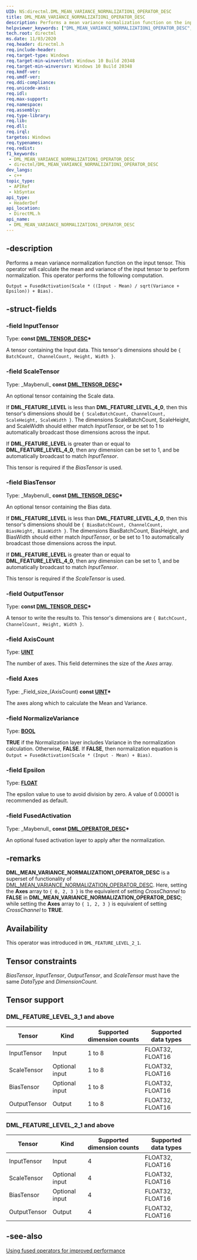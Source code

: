 ```yaml
---
UID: NS:directml.DML_MEAN_VARIANCE_NORMALIZATION1_OPERATOR_DESC
title: DML_MEAN_VARIANCE_NORMALIZATION1_OPERATOR_DESC
description: Performs a mean variance normalization function on the input tensor. This operator will calculate the mean and variance of the input tensor to perform normalization. (DML_MEAN_VARIANCE_NORMALIZATION1_OPERATOR_DESC)
helpviewer_keywords: ["DML_MEAN_VARIANCE_NORMALIZATION1_OPERATOR_DESC","DML_MEAN_VARIANCE_NORMALIZATION1_OPERATOR_DESC structure","direct3d12.dml_mean_variance_normalization1_operator_desc","directml/DML_MEAN_VARIANCE_NORMALIZATION1_OPERATOR_DESC"]
tech.root: directml
ms.date: 11/03/2020
req.header: directml.h
req.include-header: 
req.target-type: Windows
req.target-min-winverclnt: Windows 10 Build 20348
req.target-min-winversvr: Windows 10 Build 20348
req.kmdf-ver: 
req.umdf-ver: 
req.ddi-compliance: 
req.unicode-ansi: 
req.idl: 
req.max-support: 
req.namespace: 
req.assembly: 
req.type-library: 
req.lib: 
req.dll: 
req.irql: 
targetos: Windows
req.typenames: 
req.redist: 
f1_keywords:
 - DML_MEAN_VARIANCE_NORMALIZATION1_OPERATOR_DESC
 - directml/DML_MEAN_VARIANCE_NORMALIZATION1_OPERATOR_DESC
dev_langs:
 - c++
topic_type:
 - APIRef
 - kbSyntax
api_type:
 - HeaderDef
api_location:
 - DirectML.h
api_name:
 - DML_MEAN_VARIANCE_NORMALIZATION1_OPERATOR_DESC
---
```


## -description

Performs a mean variance normalization function on the input tensor. This operator will calculate the mean and variance of the input tensor to perform normalization. This operator performs the following computation.

```
Output = FusedActivation(Scale * ((Input - Mean) / sqrt(Variance + Epsilon)) + Bias).
```

## -struct-fields

### -field InputTensor

Type: **const [DML_TENSOR_DESC](/windows/win32/api/directml/ns-directml-dml_tensor_desc)\***

A tensor containing the Input data. This tensor's dimensions should be `{ BatchCount, ChannelCount, Height, Width }`.

### -field ScaleTensor

Type: \_Maybenull\_ **const [DML_TENSOR_DESC](/windows/win32/api/directml/ns-directml-dml_tensor_desc)\***

An optional tensor containing the Scale data.

If **DML_FEATURE_LEVEL** is less than **DML_FEATURE_LEVEL_4_0**, then this tensor's dimensions should be `{ ScaleBatchCount, ChannelCount, ScaleHeight, ScaleWidth }`. The dimensions ScaleBatchCount, ScaleHeight, and ScaleWidth should either match *InputTensor*, or be set to 1 to automatically broadcast those dimensions across the input.

If **DML_FEATURE_LEVEL** is greater than or equal to **DML_FEATURE_LEVEL_4_0**, then any dimension can be set to 1, and be automatically broadcast to match *InputTensor*.

This tensor is required if the *BiasTensor* is used.

### -field BiasTensor

Type: \_Maybenull\_ **const [DML_TENSOR_DESC](/windows/win32/api/directml/ns-directml-dml_tensor_desc)\***

An optional tensor containing the Bias data.

If **DML_FEATURE_LEVEL** is less than **DML_FEATURE_LEVEL_4_0**, then this tensor's dimensions should be `{ BiasBatchCount, ChannelCount, BiasHeight, BiasWidth }`. The dimensions BiasBatchCount, BiasHeight, and BiasWidth should either match *InputTensor*, or be set to 1 to automatically broadcast those dimensions across the input.

If **DML_FEATURE_LEVEL** is greater than or equal to **DML_FEATURE_LEVEL_4_0**, then any dimension can be set to 1, and be automatically broadcast to match *InputTensor*.

This tensor is required if the *ScaleTensor* is used.

### -field OutputTensor

Type: **const [DML_TENSOR_DESC](/windows/win32/api/directml/ns-directml-dml_tensor_desc)\***

A tensor to write the results to. This tensor's dimensions are `{ BatchCount, ChannelCount, Height, Width }`.

### -field AxisCount

Type: <b><a href="/windows/desktop/WinProg/windows-data-types">UINT</a></b>

The number of axes. This field determines the size of the *Axes* array.

### -field Axes

Type: \_Field\_size\_(AxisCount) **const [UINT](/windows/desktop/WinProg/windows-data-types)\*** 

The axes along which to calculate the Mean and Variance. 

### -field NormalizeVariance

Type: <b><a href="/windows/desktop/WinProg/windows-data-types">BOOL</a></b>

**TRUE** if the Normalization layer includes Variance in the normalization calculation. Otherwise, **FALSE**. If **FALSE**, then normalization equation is `Output = FusedActivation(Scale * (Input - Mean) + Bias)`.

### -field Epsilon

Type: <b><a href="/windows/desktop/WinProg/windows-data-types">FLOAT</a></b>

The epsilon value to use to avoid division by zero. A value of 0.00001 is recommended as default.

### -field FusedActivation

Type: \_Maybenull\_ **const [DML_OPERATOR_DESC](/windows/win32/api/directml/ns-directml-dml_operator_desc)\***

An optional fused activation layer to apply after the normalization.

## -remarks
**DML_MEAN_VARIANCE_NORMALIZATION1_OPERATOR_DESC** is a superset of functionality of [DML_MEAN_VARIANCE_NORMALIZATION_OPERATOR_DESC](/windows/win32/api/directml/ns-directml-dml_mean_variance_normalization_operator_desc). Here, setting the **Axes** array to `{ 0, 2, 3 }` is the equivalent of setting *CrossChannel* to **FALSE** in **DML_MEAN_VARIANCE_NORMALIZATION_OPERATOR_DESC**; while setting the **Axes** array to `{ 1, 2, 3 }` is equivalent of setting *CrossChannel* to **TRUE**.

## Availability
This operator was introduced in `DML_FEATURE_LEVEL_2_1`.

## Tensor constraints

*BiasTensor*, *InputTensor*, *OutputTensor*, and *ScaleTensor* must have the same *DataType* and *DimensionCount*.

## Tensor support

### DML_FEATURE_LEVEL_3_1 and above

| Tensor | Kind | Supported dimension counts | Supported data types |
| ------ | ---- | -------------------------- | -------------------- |
| InputTensor | Input | 1 to 8 | FLOAT32, FLOAT16 |
| ScaleTensor | Optional input | 1 to 8 | FLOAT32, FLOAT16 |
| BiasTensor | Optional input | 1 to 8 | FLOAT32, FLOAT16 |
| OutputTensor | Output | 1 to 8 | FLOAT32, FLOAT16 |

### DML_FEATURE_LEVEL_2_1 and above

| Tensor | Kind | Supported dimension counts | Supported data types |
| ------ | ---- | -------------------------- | -------------------- |
| InputTensor | Input | 4 | FLOAT32, FLOAT16 |
| ScaleTensor | Optional input | 4 | FLOAT32, FLOAT16 |
| BiasTensor | Optional input | 4 | FLOAT32, FLOAT16 |
| OutputTensor | Output | 4 | FLOAT32, FLOAT16 |

## -see-also
[Using fused operators for improved performance](/windows/ai/directml/dml-fused-activations)
